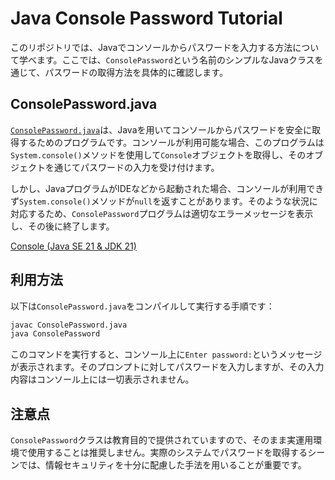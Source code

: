 # Java Console Password Tutorial

このリポジトリでは、Javaでコンソールからパスワードを入力する方法について学べます。ここでは、`ConsolePassword`という名前のシンプルなJavaクラスを通じて、パスワードの取得方法を具体的に確認します。

## ConsolePassword.java

[`ConsolePassword.java`](src/main/java/ConsolePassword.java)は、Javaを用いてコンソールからパスワードを安全に取得するためのプログラムです。コンソールが利用可能な場合、このプログラムは`System.console()`メソッドを使用して`Console`オブジェクトを取得し、そのオブジェクトを通じてパスワードの入力を受け付けます。

しかし、JavaプログラムがIDEなどから起動された場合、コンソールが利用できず`System.console()`メソッドが`null`を返すことがあります。そのような状況に対応するため、`ConsolePassword`プログラムは適切なエラーメッセージを表示し、その後に終了します。

[Console \(Java SE 21 & JDK 21\)](https://docs.oracle.com/javase/jp/21/docs/api/java.base/java/io/Console.html)

## 利用方法

以下は`ConsolePassword.java`をコンパイルして実行する手順です：

```bash
javac ConsolePassword.java
java ConsolePassword
```

このコマンドを実行すると、コンソール上に`Enter password:`というメッセージが表示されます。そのプロンプトに対してパスワードを入力しますが、その入力内容はコンソール上には一切表示されません。

## 注意点

`ConsolePassword`クラスは教育目的で提供されていますので、そのまま実運用環境で使用することは推奨しません。実際のシステムでパスワードを取得するシーンでは、情報セキュリティを十分に配慮した手法を用いることが重要です。
